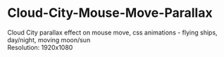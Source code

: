 # Cloud-City-Mouse-Move-Parallax
 Cloud City parallax effect on mouse move, css animations - flying ships, day/night, moving moon/sun <br />
 Resolution: 1920x1080
